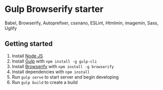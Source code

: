 # Gulp Browserify starter
Babel, Browserify, Autoprefixer, cssnano, ESLint, Htmlmin, imagemin, Sass, Uglify

## Getting started

1. Install [Node JS](http://nodejs.org/)
2. Install [Gulp](http://gulpjs.com/) with `npm install -g gulp-cli`
3. Install [Browserify](http://browserify.org/) with `npm install -g browserify`
4. Install dependencies with `npm install`
5. Run `gulp serve` to start server and begin developing
6. Run `gulp build` to create a build
